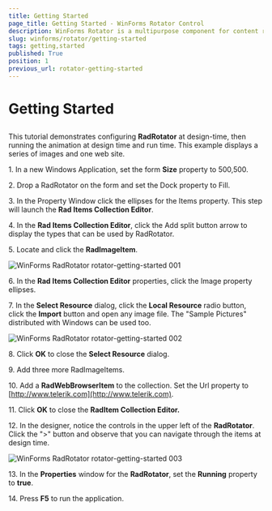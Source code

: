 ```yaml
---
title: Getting Started
page_title: Getting Started - WinForms Rotator Control
description: WinForms Rotator is a multipurpose component for content rotation and personalization. Highly customizable, it delivers high interactivity and user involvement.
slug: winforms/rotator/getting-started
tags: getting,started
published: True
position: 1
previous_url: rotator-getting-started
---
```


# Getting Started



## 

This tutorial demonstrates configuring __RadRotator__ at design-time, then running the animation at design time and run time. This example displays a series of images and one web site.
        

1\. In a new Windows Application, set the form __Size__ property to 500,500.
            

2\. Drop a RadRotator on the form and set the Dock property to Fill. 

3\. In the Property Window click the ellipses for the Items property. This step will launch the __Rad Items Collection Editor__.
            

4\. In the __Rad Items Collection Editor__, click the Add split button arrow to display the types that can be used by RadRotator.
            

5\. Locate and click the __RadImageItem__.

![WinForms RadRotator rotator-getting-started 001](images/rotator-getting-started001.png)

6\. In the __Rad Items Collection Editor__ properties, click the Image property ellipses.

7\. In the __Select Resource__ dialog, click the __Local Resource__ radio button, click the __Import__ button and open any image file. The "Sample Pictures" distributed with Windows can be used too.

![WinForms RadRotator rotator-getting-started 002](images/rotator-getting-started002.png)

8\. Click __OK__ to close the __Select Resource__ dialog.
            

9\. Add three more RadImageItems. 

10\. Add a __RadWebBrowserItem__ to the collection. Set the Url property to [http://www.telerik.com](http://www.telerik.com).

11\. Click __OK__ to close the __RadItem Collection Editor.__

12\. In the designer, notice the controls in the upper left of the __RadRotator__. Click the ">" button and observe that you can navigate through the items at design time.

![WinForms RadRotator rotator-getting-started 003](images/rotator-getting-started003.png)

13\. In the __Properties__ window for the __RadRotator__, set the __Running__ property to __true__.

14\. Press __F5__ to run the application.
            
